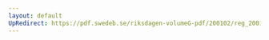 ```yaml
---
layout: default
UpRedirect: https://pdf.swedeb.se/riksdagen-volumeG-pdf/200102/reg_200102/reg_200102_0221.pdf
---
```

